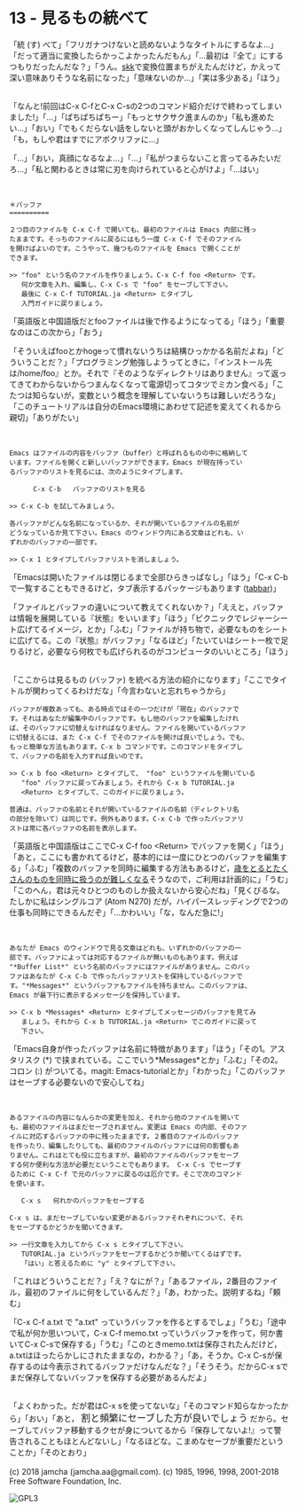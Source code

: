

# 13 - 見るもの統べて

「統 (す) べて」「フリガナつけないと読めないようなタイトルにするなよ…」「だって適当に変換したらかっこよかったんだもん」「…最初は『全て』にするつもりだったんだな？」「うん。[skk](http://openlab.ring.gr.jp/skk/ddskk-ja.html)で変換位置まちがえたんだけど，かえって深い意味ありそうな名前になった」「意味ないのか…」「実は多少ある」「ほう」  

<br>  
「なんと!前回はC-x C-fとC-x C-sの2つのコマンド紹介だけで終わってしまいました!」「…」「ぱちぱちぱちー」「もっとサクサク進まんのか」「私も進めたい…」「おい」「でもくだらない話をしないと頭がおかしくなってしんじゃう…」「も，もしや君はすでにアポクリファに…」  

「…」「おい，真顔になるなよ…」「…」「私がつまらないこと言ってるみたいだろ…」「私と関わるときは常に刃を向けられていると心がけよ」「…はい」  

<br>  

    ＊バッファ
    ==========
    
    ２つ目のファイルを C-x C-f で開いても、最初のファイルは Emacs 内部に残っ
    たままです。そっちのファイルに戻るにはもう一度 C-x C-f でそのファイル
    を開けばよいのです。こうやって、幾つものファイルを Emacs で開くことが
    できます。
    
    >> "foo" という名のファイルを作りましょう。C-x C-f foo <Return> です。
       何か文章を入れ、編集し、C-x C-s で "foo" をセーブして下さい。
       最後に C-x C-f TUTORIAL.ja <Return> とタイプし
       入門ガイドに戻りましょう。

「英語版と中国語版だとfooファイルは後で作るようになってる」「ほう」「重要なのはこの次から」「おう」  

「そういえばfooとかhogeって慣れないうちは結構ひっかかる名前だよね」「どういうことだ？」「プログラミング勉強しようってときに，『インストール先は/home/foo』とか。それで『そのようなディレクトリはありません』って返ってきてわからないからつまんなくなって電源切ってコタツでミカン食べる」「こたつは知らないが，変数という概念を理解していないうちは難しいだろうな」「このチュートリアルは自分のEmacs環境にあわせて記述を変えてくれるから親切」「ありがたい」  

<br>  

    Emacs はファイルの内容をバッファ（buffer）と呼ばれるものの中に格納して
    います。ファイルを開くと新しいバッファができます。Emacs が現在持ってい
    るバッファのリストを見るには、次のようにタイプします。
    
          C-x C-b   バッファのリストを見る
    
    >> C-x C-b を試してみましょう。
    
    各バッファがどんな名前になっているか、それが開いているファイルの名前が
    どうなっているか見て下さい。Emacs のウィンドウ内にある文章はどれも、い
    ずれかのバッファの一部です。
    
    >> C-x 1 とタイプしてバッファリストを消しましょう。

「Emacsは開いたファイルは閉じるまで全部ひらきっぱなし」「ほう」「C-x C-bで一覧することもできるけど，タブ表示するパッケージもあります ([tabbar](https://github.com/dholm/tabbar))」  

「ファイルとバッファの違いについて教えてくれないか？」「ええと，バッファは情報を展開している『状態』をいいます」「ほう」「ピクニックでレジャーシート広げてるイメージ，とか」「ふむ」「ファイルが持ち物で，必要なものをシートに広げてる。この『状態』がバッファ」「なるほど」「たいていはシート一枚で足りるけど，必要なら何枚でも広げられるのがコンピュータのいいところ」「ほう」  

<br>  
「ここからは見るもの (バッファ) を統べる方法の紹介になります」「ここでタイトルが関わってくるわけだな」「今言わないと忘れちゃうから」  

<br>  

    バッファが複数あっても、ある時点ではその一つだけが「現在」のバッファで
    す。それはあなたが編集中のバッファです。もし他のバッファを編集したけれ
    ば、そのバッファに切替えなければなりません。ファイルを開いているバッファ
    に切替えるには、また C-x C-f でそのファイルを開けば良いでしょう。でも、
    もっと簡単な方法もあります。C-x b コマンドです。このコマンドをタイプし
    て、バッファの名前を入力すれば良いのです。
    
    >> C-x b foo <Return> とタイプして、 "foo" というファイルを開いている
       "foo" バッファに戻ってみましょう。それから C-x b TUTORIAL.ja
       <Return> とタイプして、このガイドに戻りましょう。
    
    普通は、バッファの名前とそれが開いているファイルの名前（ディレクトリ名
    の部分を除いて）は同じです。例外もあります。C-x C-b で作ったバッファリ
    ストは常に各バッファの名前を表示します。

「英語版と中国語版はここでC-x C-f foo &lt;Return&gt; でバッファを開く」「ほう」「あと，ここにも書かれてるけど，基本的には一度にひとつのバッファを編集する」「ふむ」「複数のバッファを同時に編集する方法もあるけど，[歳をとるとたくさんのものを同時に扱うのが難しくなる](https://mm.hyuki.net/n/neb44dd5e6e30)そうなので，ご利用は計画的に」「うむ」「このへん，君は元々ひとつのものしか扱えないから安心だね」「見くびるな。たしかに私はシングルコア (Atom N270) だが，ハイパースレッディングで2つの仕事も同時にできるんだぞ」「…かわいい」「な，なんだ急に!」  

<br>  

    あなたが Emacs のウィンドウで見る文章はどれも、いずれかのバッファの一
    部です。バッファによっては対応するファイルが無いものもあります。例えば
    "*Buffer List*" という名前のバッファにはファイルがありません。このバッ
    ファはあなたが C-x C-b で作ったバッファリストを保持しているバッファで
    す。"*Messages*" というバッファもファイルを持ちません。このバッファは、
    Emacs が最下行に表示するメッセージを保持しています。
    
    >> C-x b *Messages* <Return> とタイプしてメッセージのバッファを見てみ
       ましょう。それから C-x b TUTORIAL.ja <Return> でこのガイドに戻って
       下さい。

「Emacs自身が作ったバッファは名前に特徴があります」「ほう」「その1。アスタリスク (\*) で挟まれている。ここでいう\*Messages\*とか」「ふむ」「その2。コロン (:) がついてる。magit: Emacs-tutorialとか」「わかった」「このバッファはセーブする必要ないので安心してね」  

<br>  

    あるファイルの内容になんらかの変更を加え、それから他のファイルを開いて
    も、最初のファイルはまだセーブされません。変更は Emacs の内部、そのファ
    イルに対応するバッファの中に残ったままです。２番目のファイルのバッファ
    を作ったり、編集したりしても、最初のファイルのバッファには何の影響もあ
    りません。これはとても役に立ちますが、最初のファイルのバッファをセーブ
    する何か便利な方法が必要だということでもあります。 C-x C-s でセーブす
    るために C-x C-f で元のバッファに戻るのは厄介です。そこで次のコマンド
    を使います。
    
       C-x s   何れかのバッファをセーブする
    
    C-x s は、まだセーブしていない変更があるバッファそれぞれについて、それ
    をセーブするかどうかを聞いてきます。
    
    >> 一行文章を入力してから C-x s とタイプして下さい。
       TUTORIAL.ja というバッファをセーブするかどうか聞いてくるはずです。
       「はい」と答えるために "y" とタイプして下さい。

「これはどういうことだ？」「え？なにが？」「あるファイル，2番目のファイル，最初のファイルに何をしているんだ？」「あ，わかった。説明するね」「頼む」  

「C-x C-f a.txt で "a.txt" っていうバッファを作るとするでしょ」「うむ」「途中で私が何か思いついて，C-x C-f memo.txt っていうバッファを作って，何か書いてC-x C-sで保存する」「うむ」「このときmemo.txtは保存されたんだけど，a.txtはほったらかしにされたままなの，わかる？」「あ，そうか。C-x C-sが保存するのは今表示されてるバッファだけなんだな？」「そうそう。だからC-x sでまだ保存してないバッファを保存する必要があるんだよ」  

<br>  
「よくわかった。だが君はC-x sを使ってないな」「そのコマンド知らなかったから」「おい」「あと，  <span style="font-size: 120%;">割と頻繁にセーブした方が良いでしょう</span> だから。セーブしてバッファ移動するクセが身についてるから『保存してないよ!』って警告されることもほとんどないし」「なるほどな。こまめなセーブが重要だということか」「そのとおり」  

<br>  
<br>  
(c) 2018 jamcha (jamcha.aa@gmail.com). (c) 1985, 1996, 1998, 2001-2018 Free Software Foundation, Inc.  

![GPL3](https://www.gnu.org/graphics/gplv3-88x31.png)  

